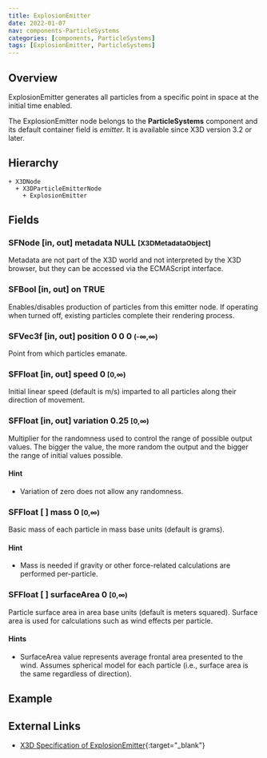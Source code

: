 ```yaml
---
title: ExplosionEmitter
date: 2022-01-07
nav: components-ParticleSystems
categories: [components, ParticleSystems]
tags: [ExplosionEmitter, ParticleSystems]
---
```

<style>
.post h3 {
  word-spacing: 0.2em;
}
</style>

## Overview

ExplosionEmitter generates all particles from a specific point in space at the initial time enabled.

The ExplosionEmitter node belongs to the **ParticleSystems** component and its default container field is *emitter.* It is available since X3D version 3.2 or later.

## Hierarchy

```
+ X3DNode
  + X3DParticleEmitterNode
    + ExplosionEmitter
```

## Fields

### SFNode [in, out] **metadata** NULL <small>[X3DMetadataObject]</small>

Metadata are not part of the X3D world and not interpreted by the X3D browser, but they can be accessed via the ECMAScript interface.

### SFBool [in, out] **on** TRUE

Enables/disables production of particles from this emitter node. If operating when turned off, existing particles complete their rendering process.

### SFVec3f [in, out] **position** 0 0 0 <small>(-∞,∞)</small>

Point from which particles emanate.

### SFFloat [in, out] **speed** 0 <small>[0,∞)</small>

Initial linear speed (default is m/s) imparted to all particles along their direction of movement.

### SFFloat [in, out] **variation** 0.25 <small>[0,∞)</small>

Multiplier for the randomness used to control the range of possible output values. The bigger the value, the more random the output and the bigger the range of initial values possible.

#### Hint

- Variation of zero does not allow any randomness.

### SFFloat [ ] **mass** 0 <small>[0,∞)</small>

Basic mass of each particle in mass base units (default is grams).

#### Hint

- Mass is needed if gravity or other force-related calculations are performed per-particle.

### SFFloat [ ] **surfaceArea** 0 <small>[0,∞)</small>

Particle surface area in area base units (default is meters squared). Surface area is used for calculations such as wind effects per particle.

#### Hints

- SurfaceArea value represents average frontal area presented to the wind. Assumes spherical model for each particle (i.e., surface area is the same regardless of direction).

## Example

<x3d-canvas src="https://create3000.github.io/media/examples/ParticleSystems/ExplosionEmitter/ExplosionEmitter.x3d" update="auto"></x3d-canvas>

## External Links

- [X3D Specification of ExplosionEmitter](https://www.web3d.org/documents/specifications/19775-1/V4.0/Part01/components/particleSystems.html#ExplosionEmitter){:target="_blank"}
